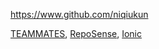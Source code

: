 
<!-- Give link to your github home page -->
<span id="github">https://www.github.com/niqiukun</span>

<!-- Give your internal and external projects related to the module -->
<span id="projects">[TEAMMATES](https://github.com/TEAMMATES/teammates), [RepoSense](https://github.com/reposense/RepoSense), [Ionic](https://github.com/ionic-team/ionic)</span>